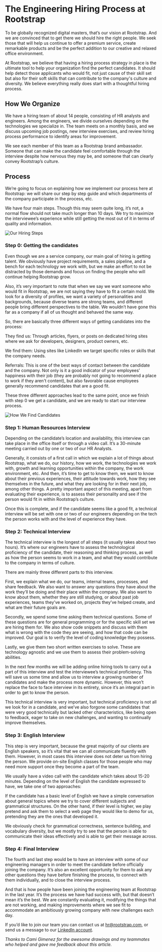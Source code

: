 # The Engineering Hiring Process at Rootstrap

To be globally recognized digital masters, that’s our vision at Rootstrap. And we are convinced that to get there we should hire the right people. We seek those that will help us continue to offer a premium service, create remarkable products and be the perfect addition to our creative and relaxed office environment.

At Rootstrap, we believe that having a hiring process strategy in place is the ultimate tool to help your organization find the perfect candidates. It should help detect those applicants who would fit, not just cause of their skill set but also for their soft skills that can contribute to the company's culture and diversity. We believe everything really does start with a thoughtful hiring process. 

## How We Organize

We have a hiring team of about 14 people, consisting of HR analysts and engineers. Among the engineers, we divide ourselves depending on the technologies we specialize in. The team meets on a monthly basis, and we discuss upcoming job postings, new interview exercises, and review hiring process performance to identify areas for improvement. 

We see each member of this team as a Rootstrap brand ambassador. Someone that can make the candidate feel comfortable through the interview despite how nervous they may be, and someone that can clearly convey Rootstrap’s culture.

## Process

We’re going to focus on explaining how we implement our process here at Rootstrap: we will share our step by step guide and which departments of the company participate in the process, etc.

We have four main steps. Though this may seem quite long, it’s not, a normal flow should not take much longer than 10 days. We try to maximize the interviewee’s experience while still getting the most out of it in terms of quality and information.

![Our Hiring Steps](images/hiring-steps.jpg)

### Step 0: Getting the candidates

Even though we are a service company, our main goal of hiring is getting talent. We obviously have project requirements, a sales pipeline, and a bench for each technology we work with, but we make an effort to not be distracted by those demands and focus on finding the people who will continue helping Rootstrap grow.

Also, it’s very important to note that when we say we want someone who would fit in Rootstrap, we are not saying they have to fit a certain mold. We look for a diversity of profiles, we want a variety of personalities and backgrounds, because diverse teams are strong teams, and different people bring different perspectives to the table. We wouldn’t have gone this far as a company if all of us thought and behaved the same way.

So, there are basically three different ways of getting candidates into the process: 

They find us: Through articles, flyers, or posts on dedicated hiring sites where we ask for developers, designers, product owners, etc. 

We find them: Using sites like LinkedIn we target specific roles or skills that the company needs. 

Referrals: This is one of the best ways of contact between the candidate and the company. Not only is it a good indicator of your employees’ happiness with their job (they are probably not going to recommend a place to work if they aren't content), but also favorable cause employees generally recommend candidates that are a good fit. 

These three different approaches lead to the same point, once we finish with step 0 we get a candidate, and we are ready to start our interview process.

![How We Find Candidates](images/finding-candidates.jpg)

### Step 1: Human Resources Interview

Depending on the candidate’s location and availability, this interview can take place in the office itself or through a video call. It’s a 30-minute meeting carried out by one or two of our HR Analysts.

Generally, it consists of a first call in which we explain a lot of things about Rootstrap, what we do, our history, how we work, the technologies we work with, growth and learning opportunities within the company, the work environment, etc. And then, it’s time to get to know them, we want to know about their previous experiences, their attitude towards work, how they see themselves in the future, and what they are looking for in their next job, among other things. A pretty important aspect of this meeting, apart from evaluating their experience, is to assess their personality and see if the person would fit in within Rootstrap’s culture.

Once this is complete, and if the candidate seems like a good fit, a technical interview will be set with one or two of our engineers depending on the tech the person works with and the level of experience they have.

### Step 2: Technical Interview

The technical interview is the longest of all steps (it usually takes about two hours). It’s where our engineers have to assess the technological proficiency of the candidate, their reasoning and thinking process, as well as how the person seems to work in a team,  and what they would contribute to the company in terms of culture.

There are mainly three different parts to this interview.

First, we explain what we do, our teams,  internal teams, processes, and share feedback. We also want to answer any questions they have about the work they’ll be doing and their place within the company. We also want to know about them, whether they are still studying, or about past job experiences, teams they’ve worked on, projects they’ve helped create, and what are their future goals are. 

Secondly, we spend some time asking them technical questions. Some of these questions are for general programming or for the specific skill set we are hiring them for. We also show code snippets and discuss with them what is wrong with the code they are seeing, and how that code can be improved.  Our goal is to verify the level of coding knowledge they possess. 

Lastly, we give them two short written exercises to solve. These are technology agnostic and we use them to assess their problem-solving abilities.

In the next few months we will be adding online hiring tools to carry out a part of this interview and test the interviewee’s technical proficiency. This will save us some time and allow us to interview a growing number of candidates and make the process more dynamic. However, this won’t replace the face to face interview in its entirety, since it’s an integral part in order to get to know the person. 

This technical interview is very important, but technical proficiency is not all we look for in a candidate, and we’ve also forgone some candidates that were very good technically but lacked other characteristics, like being open to feedback, eager to take on new challenges, and wanting to continually improve themselves. 

### Step 3: English Interview

This step is very important, because the great majority of our clients are English speakers, so it’s vital that we can all communicate fluently with them. However, in most cases this interview does not deter us from hiring the person. We provide on-site English classes for those people who may need more support once they become a part of the team.

We usually have a video call with the candidate which takes about 15-20 minutes. Depending on the level of English the candidate expressed to have, we take one of two approaches:

If the candidate has a basic level of English we have a simple conversation about general topics where we try to cover different subjects and grammatical structures.
On the other hand, if their level is higher, we play pretend and ask them to select a web page they would like to demo for us, pretending they are the ones that developed it.

We obviously check for grammatical correctness, sentence building, and vocabulary diversity, but we mostly try to see that the person is able to communicate their ideas effectively and is able to get their message across.

### Step 4: Final Interview

The fourth and last step would be to have an interview with some of our engineering managers in order to meet the candidate before officially joining the company. It’s also an excellent opportunity for them to ask any other questions they have before finishing the process, to connect with them individually, and to close the interview process.


And that is how people have been joining the engineering team at Rootstrap in the last year. It’s the process we have had success with, but that doesn’t mean it’s the best. We are constantly evaluating it, modifying the things that are not working, and making improvements where we see fit to accommodate an ambitiously growing company with new challenges each day.

If you’d like to join our team you can contact us at hr@rootstrap.com, or send us a message to our [LinkedIn account](https://www.linkedin.com/company/rootstrap-it).


*Thanks to Cami Gimenez for the awesome drawings and my teammates who helped and gave me feedback about this article.*
